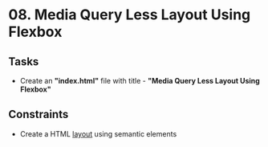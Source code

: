 # 08. Media Query Less Layout Using Flexbox

## Tasks
* Create an **"index.html"** file with title - **"Media Query Less Layout Using Flexbox"**


## Constraints
* Create a HTML [layout](https://www.w3schools.com/html/html_layout.asp) using semantic elements